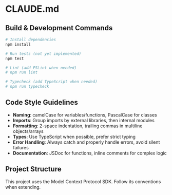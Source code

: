 # CLAUDE.md

## Build & Development Commands
```bash
# Install dependencies
npm install

# Run tests (not yet implemented)
npm test

# Lint (add ESLint when needed)
# npm run lint

# Typecheck (add TypeScript when needed)
# npm run typecheck
```

## Code Style Guidelines
- **Naming**: camelCase for variables/functions, PascalCase for classes
- **Imports**: Group imports by external libraries, then internal modules
- **Formatting**: 2-space indentation, trailing commas in multiline objects/arrays
- **Types**: Use TypeScript when possible, prefer strict typing
- **Error Handling**: Always catch and properly handle errors, avoid silent failures
- **Documentation**: JSDoc for functions, inline comments for complex logic

## Project Structure
This project uses the Model Context Protocol SDK. Follow its conventions when extending.